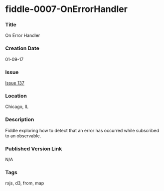 fiddle-0007-OnErrorHandler
======


### Title

On Error Handler


### Creation Date

01-09-17


### Issue

[Issue 137](https://github.com/bradyhouse/house/issues/137)


### Location

Chicago, IL


### Description

Fiddle exploring how to detect that an error has occurred while subscribed to an observable.  


### Published Version Link

N/A


### Tags

rxjs, d3, from, map
